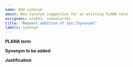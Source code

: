 ```yaml
---
name: Add synonym
about: New synonym suggestion for an existing PLANA term
assignees: srobb1, snowotarski
title: "Request addition of Syn:[Synonym]"
labels: synonym
---
```


**PLANA term**


**Synonym to be added**


**Justification**
